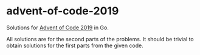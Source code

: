 # advent-of-code-2019

Solutions for [Advent of Code 2019](https://adventofcode.com/2019) in Go.

All solutions are for the second parts of the problems. It should be trivial to obtain solutions for the first parts from the given code. 
